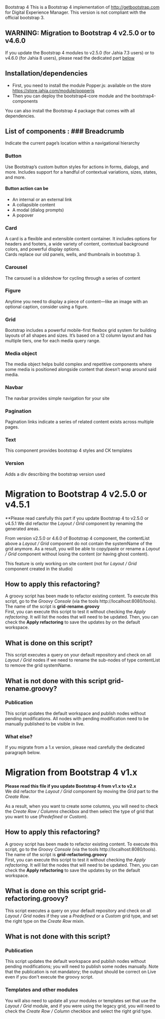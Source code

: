 
Bootstrap 4 This is a Bootstrap 4 implementation of http://getbootstrap.com for Digital Experience Manager. This version is not compliant with the official bootstrap 3.  
  
## WARNING: Migration to Bootstrap 4 v2.5.0 or to v4.6.0
If you update the Bootstrap 4 modules to v2.5.0 (for Jahia 7.3 users) or to v4.6.0 (for Jahia 8 users), please read the dedicated part [below](#migration-to-bootstrap-4-v250-or-v45)

## Installation/dependencies  
 * First, you need to install the module Popper.js: available on the store https://store.jahia.com/module/popperjs  
 * Then you can deploy the bootstrap4-core module and the bootstrap4-components

You can also install the Bootstrap 4 package that comes with all dependencies.   
  
## List of components : ### Breadcrumb  
Indicate the current page’s location within a navigational hierarchy  
  
### Button  
Use Bootstrap’s custom button styles for actions in forms, dialogs, and more. Includes support for a handful of contextual variations, sizes, states, and more.  
#### Button action can be  
 * An internal or an external link  
 * A collapsible content   
 * A modal (dialog prompts)  
 * A popover  
  
### Card  
A card is a flexible and extensible content container. It includes options for headers and footers, a wide variety of content, contextual background colors, and powerful display options.  
Cards replace our old panels, wells, and thumbnails in bootstrap 3.  
  
### Carousel  
The carousel is a slideshow for cycling through a series of content  
  
### Figure  
Anytime you need to display a piece of content—like an image with an optional caption, consider using a figure.  
  
### Grid  
Bootstrap includes a powerful mobile-first flexbox grid system for building layouts of all shapes and sizes. It’s based on a 12 column layout and has multiple tiers, one for each media query range.  
  
### Media object  
The media object helps build complex and repetitive components where some media is positioned alongside content that doesn’t wrap around said media.   
  
### Navbar  
The navbar provides simple navigation for your site  
  
### Pagination  
Pagination links indicate a series of related content exists across multiple pages.  
  
### Text  
This component provides bootstrap 4 styles and CK templates  
  
### Version  
Adds a div describing the bootstrap version used  
  

# Migration to Bootstrap 4 v2.5.0 or v4.5.1

**Please read carefully this part if you update Bootstrap 4 to v2.5.0 or v4.5.1
We did refactor the *Layout / Grid* component by renaming the generated areas. 

From version v2.5.0 or 4.6.0 of Bootstrap 4 component, the contentList above a *Layout / Grid* component do not contain the systemName of the grid anymore. 
As a result, you will be able to copy/paste or rename a *Layout / Grid* component without losing the content (or having ghost content). 

This feature is only working on site content (not for *Layout / Grid* component created in the studio)  

## How to apply this refactoring?  
A groovy script has been made to refactor existing content. To execute this script, go to the  *Groovy Console* (via the tools http://localhost:8080/tools). The name of the script is **grid-rename.groovy**  
First, you can execute this script to test it without checking the *Apply refactoring*. It will list the nodes that will need to be updated. Then, you can check the **Apply refactoring** to save the updates by on the default workspace.  
  
## What is done on this script?  
This script executes a query on your default repository and check on all *Layout / Grid* nodes if we need to rename the sub-nodes of type contentList to remove the grid systemName.
  
## What is not done with this script grid-rename.groovy?  
### Publication  
This script updates the default workspace and publish nodes without pending modifications. All nodes with pending modification need to be manually published to be visible in live.  
### What else?
If you migrate from a 1.x version, please read carefully the dedicated paragraph below. 

# Migration from Bootstrap 4 v1.x
  
**Please read this file if you update Bootstrap 4 from v1.x to v2.x**  
We did refactor the *Layout / Grid* component by moving the *Grid* part to the *Create Row*.  
  
As a result, when you want to create some columns, you will need to check the *Create Row / Columns* checkbox and then select the type of grid that you want to use (*Predefined* or *Custom*).  
## How to apply this refactoring?  
A groovy script has been made to refactor existing content. To execute this script, go to the  *Groovy Console* (via the tools http://localhost:8080/tools). The name of the script is **grid-refactoring.groovy**  
First, you can execute this script to test it without checking the *Apply refactoring*. It will list the nodes that will need to be updated. Then, you can check the **Apply refactoring** to save the updates by on the default workspace.  
  
## What is done on this script grid-refactoring.groovy?  
This script executes a query on your default repository and check on all *Layout / Grid* nodes if they use a *Predefined* or a *Custom* grid type, and set the right type on the *Create Row* mixin.  
  
## What is not done with this script?  
### Publication  
This script updates the default workspace and publish nodes without pending modifications; you will need to publish some nodes manually. Note that the publication is not mandatory; the output should be correct on Live even if you don't execute the groovy script.  
### Templates and other modules  
You will also need to update all your modules or templates set that use the *Layout / Grid* module, and if you were using the legacy grid, you will need to check the *Create Row / Column* checkbox and select the right grid type.
